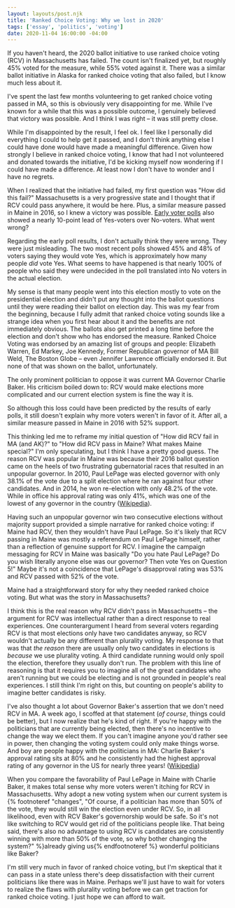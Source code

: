 ```yaml
---
layout: layouts/post.njk
title: 'Ranked Choice Voting: Why we lost in 2020'
tags: ['essay', 'politics', 'voting']
date: 2020-11-04 16:00:00 -04:00
---
```


If you haven't heard, the 2020 ballot initiative to use ranked choice voting (RCV) in Massachusetts
has failed. The count isn't finalized yet, but roughly 45% voted for the measure,
while 55% voted against it.
There was a similar ballot initiative in Alaska for ranked choice voting that
also failed, but I know much less about it.

I've spent the last few months volunteering to get ranked choice voting passed in MA, so this
is obviously very disappointing for me. While I've known for a while that this was a possible outcome,
I genuinely believed that victory was possible. And I think I was right – it was still
pretty close.

While I'm disappointed by the result, I feel ok. I feel like I personally did everything
I could to help get it passed, and I don't think anything else I could have done would have made
a meaningful difference. Given how strongly I believe in ranked choice voting, I know that had I
not volunteered and donated towards the initiative, I'd be kicking myself now wondering if I could
have made a difference. At least now I don't have to wonder and I have no regrets.

When I realized that the initiative had failed, my first question was "How did this fail?"
Massachusetts is a very progressive state and I thought that if RCV could pass anywhere,
it would be here. Plus, a similar measure passed in Maine in 2016, so I knew a victory was possible.
[Early voter polls](<https://ballotpedia.org/Massachusetts_Question_2,_Ranked-Choice_Voting_Initiative_(2020)#Polls>)
also showed a nearly 10-point lead of Yes-voters over No-voters. What went wrong?

Regarding the early poll results, I don't actually think they were wrong. They were just misleading.
The two most recent polls showed 45% and 48% of voters saying they would vote Yes, which is
approximately how many people _did_ vote Yes. What seems to have happened is that nearly 100%
of people who said they were undecided in the poll translated into No voters in the actual election.

My sense is that many people went into this election mostly to vote on the presidential election
and didn't put any thought into the ballot questions until they were reading their ballot
on election day. This was my fear from the beginning, because I fully admit that ranked choice voting
sounds like a strange idea when you first hear about it and the benefits are not immediately obvious.
The ballots also get printed a long time before the election and don't show who has endorsed the measure.
Ranked Choice Voting was endorsed by an amazing list of groups and people: Elizabeth Warren, Ed Markey,
Joe Kennedy, Former Republican governor of MA Bill Weld, The Boston Globe – even Jennifer Lawrence
officially endorsed it. But none of that was shown on the ballot, unfortunately.

The only prominent politician to oppose it was current MA Governor Charlie Baker.
His criticism boiled down to: RCV would make elections more complicated and our current
election system is fine the way it is.

So although this loss could have been predicted by the results of early polls, it still
doesn't explain why more voters weren't in favor of it. After all, a similar measure passed
in Maine in 2016 with 52% support.

This thinking led me to reframe my initial question of "How did RCV fail in MA (and AK)?"
to "How did RCV pass in Maine? What makes Maine special?" I'm only speculating, but I
think I have a pretty good guess. The reason RCV was popular in Maine was because their
2016 ballot question came on the heels of two frustrating gubernatorial races
that resulted in an unpopular governor. In 2010, Paul LePage was elected governor
with only 38.1% of the vote due to a split election where he ran against four other
candidates. And in 2014, he won re-election with only 48.2% of the vote. While in
office his approval rating was only 41%, which was one of the lowest of any governor
in the country
([Wikipedia](https://en.wikipedia.org/wiki/Paul_LePage)).

Having such an unpopular governor win two consecutive elections without majority
support provided a simple narrative for ranked choice voting: if Maine had RCV,
then they wouldn't have Paul LePage. So it's likely that RCV passing in Maine
was mostly a referendum on Paul LePage himself, rather than a reflection of genuine support
for RCV. I imagine the campaign messaging for RCV in Maine was basically "Do you hate
Paul LePage? Do you wish literally anyone else was our governor? Then vote Yes on Question 5!"
Maybe it's not a coincidence that LePage's disapproval rating was 53% and RCV passed with
52% of the vote.

Maine had a straightforward story for why they needed ranked choice voting. But what was
the story in Massachusetts?

I think this is the real reason why RCV didn't pass in Massachusetts – the argument for
RCV was intellectual rather than a direct response to real experiences. One counterargument
I heard from several voters regarding RCV is that most elections only have two candidates
anyway, so RCV wouldn't actually be any different than plurality voting. My response to that
was that _the reason_ there are usually only two candidates in elections is _because_ we
use plurality voting. A third candidate running would only spoil the election, therefore they
usually don't run. The problem with this line of reasoning is that it requires you to imagine
all of the great candidates who aren't running but we could be electing and is not grounded in people's
real experiences. I still think I'm right on this, but counting on people's ability to imagine
better candidates is risky.

I've also thought a lot about Governor Baker's assertion that we don't need RCV in MA.
A week ago, I scoffed at that statement (_of course_, things could be better), but I now
realize that he's kind of right. If you're happy with the politicians that are currently
being elected, then there's no incentive to change the way we elect them. If you can't
imagine anyone you'd rather see in power, then changing the voting system could only
make things worse. And boy are people happy with the politicians in MA: Charlie Baker's
approval rating sits at 80% and he consistently had the highest
approval rating of any governor in the US for nearly three
years!
([Wikipedia](https://en.wikipedia.org/wiki/Charlie_Baker))

When you compare the favorability of Paul LePage in Maine with Charlie Baker,
it makes total sense why more voters weren't itching for RCV in Massachusetts.
Why adopt a new voting system when our current system is
{% footnoteref "changes", "Of course, if a politician has more than 50% of the vote, they would still win the election even under RCV. So, in all likelihood, even with RCV Baker's governorship would be safe. So it's not like switching to RCV would get rid of the politicians people like. That being said, there's also no advantage to using RCV is candidates are consistently winning with more than 50% of the vote, so why bother changing the system?" %}already giving us{% endfootnoteref %}
wonderful politicians like Baker?

I'm still very much in favor of ranked choice voting, but I'm skeptical that it can
pass in a state unless there's deep dissatisfaction with their current politicians
like there was in Maine. Perhaps we'll just have to wait for voters to realize the flaws with plurality voting
before we can get traction for ranked choice voting. I just hope we can afford to wait.
